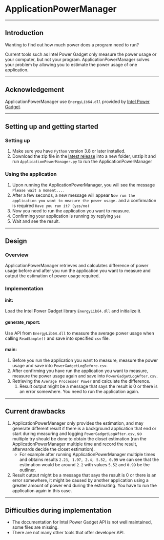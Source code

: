 # ApplicationPowerManager

---
## Introduction
Wanting to find out how much power does a program need to run?

Current tools such as Intel Power Gadget only measure the power usage or your computer, but not your program.
ApplicationPowerManager solves your problem by allowing you to estimate the power usage of one application.

---
## Acknowledgement

ApplicationPowerManager use `EnergyLib64.dll` provided by [Intel Power Gadget](https://www.intel.com/content/www/us/en/developer/articles/tool/power-gadget.html).

---
## Setting up and getting started

### Setting up
1. Make sure you have `Python` version 3.8 or later installed.
2. Download the zip file in the [latest release](https://github.com/Zhongli5712/ApplicationPowerManager/releases) into a new folder, unzip it and run `ApplicationPowerManager.py` to run the ApplicationPowerManager

### Using the application
1. Upon running the ApplicationPowerManager, you will see the message `Please wait a moment...`.
2. After a few seconds, a new message will appear `Now run the application you want to measure the power usage.` and a confirmation is required `Have you run it? (yes/no)`
3. Now you need to run the application you want to measure.
4. Confirming your application is running by replying `yes`
5. Wait and see the result.
---
## Design

### Overview

ApplicationPowerManager retrieves and calculates difference of power usage before and after you run the application you want to measure and output the estimation of power usage required.

### Implementation
#### init:
Load the Intel Power Gadget library `EnergyLib64.dll` and initialize it.

#### generate_report:
Use API from `EnergyLib64.dll` to measure the average power usage when calling `ReadSample()` and save into specified `csv` file.

#### main:
1. Before you run the application you want to measure, measure the power usage and save into `PowerGadgetLogBefore.csv`.
2. After confirming you have run the application you want to measure, measure the power usage again and save into `PowerGadgetLogAfter.csv`.
3. Retrieving the `Average Processer Power` and calculate the difference.
   1. Result output might be a message that says the result is 0 or there is an error somewhere. You need to run the application again.
---
## Current drawbacks

1. ApplicationPowerManager only provides the estimation, and may generate different result if there is a background application that end or start during measuring and logging `PowerGadgetLogAfter.csv`, so multiple try should be done to obtain the closet estimation (run the ApplicationPowerManager multiple time and record the result, afterwards decide the closet estimation).
   - For example after running ApplicationPowerManager multiple times and obtains results `2.23, 1.97, 2.4, 5.52, 0.99` we can see that the estimation would be around `2.2` with values `5.52` and `0.99` be the outliner.
2. Result output might be a message that says the result is 0 or there is an error somewhere, it might be caused by another application using a greater amount of power end during the estimating. You have to run the application again in this case.
---
## Difficulties during implementation

- The documentation for Intel Power Gadget API is not well maintained, some files are missing.
- There are not many other tools that offer developer API.
